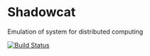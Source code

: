 # Shadowcat
Emulation of system for distributed computing

[![Build Status](https://travis-ci.org/qiubix/Shadowcat.svg?branch=master)](https://travis-ci.org/qiubix/Shadowcat)
